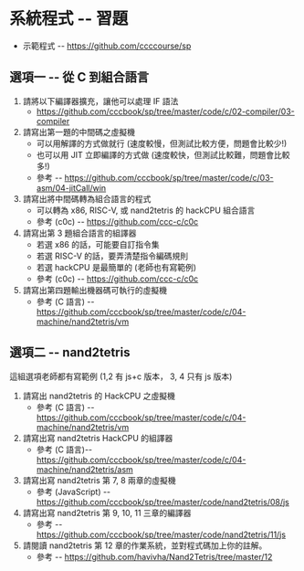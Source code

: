 # 系統程式 -- 習題

* 示範程式 -- https://github.com/ccccourse/sp

## 選項一 -- 從 C 到組合語言

1. 請將以下編譯器擴充，讓他可以處理 IF 語法
    * https://github.com/cccbook/sp/tree/master/code/c/02-compiler/03-compiler
2. 請寫出第一題的中間碼之虛擬機
    * 可以用解譯的方式做就行 (速度較慢，但測試比較方便，問題會比較少!)
    * 也可以用 JIT 立即編譯的方式做 (速度較快，但測試比較難，問題會比較多!)
    * 參考 -- https://github.com/cccbook/sp/tree/master/code/c/03-asm/04-jitCall/win
3. 請寫出將中間碼轉為組合語言的程式
    * 可以轉為 x86, RISC-V, 或 nand2tetris 的 hackCPU 組合語言
    * 參考 (c0c) -- https://github.com/ccc-c/c0c
4. 請寫出第 3 題組合語言的組譯器
    * 若選 x86 的話，可能要自訂指令集
    * 若選 RISC-V 的話，要弄清楚指令編碼規則
    * 若選 hackCPU 是最簡單的 (老師也有寫範例)
    * 參考 (c0c) -- https://github.com/ccc-c/c0c
5. 請寫出第四題輸出機器碼可執行的虛擬機
    * 參考 (C 語言) -- https://github.com/cccbook/sp/tree/master/code/c/04-machine/nand2tetris/vm

## 選項二 -- nand2tetris 

這組選項老師都有寫範例 (1,2 有 js+c 版本， 3, 4 只有 js 版本)

1. 請寫出 nand2tetris 的 HackCPU 之虛擬機
    * 參考 (C 語言) -- https://github.com/cccbook/sp/tree/master/code/c/04-machine/nand2tetris/vm
2. 請寫出寫 nand2tetris HackCPU 的組譯器
    * 參考 (C 語言)-- https://github.com/cccbook/sp/tree/master/code/c/04-machine/nand2tetris/asm
3. 請寫出寫 nand2tetris 第 7, 8 兩章的虛擬機
    * 參考 (JavaScript) -- https://github.com/cccbook/sp/tree/master/code/nand2tetris/08/js
4. 請寫出寫 nand2tetris 第 9, 10, 11 三章的編譯器
    * 參考 -- https://github.com/cccbook/sp/tree/master/code/nand2tetris/11/js
5. 請閱讀 nand2tetris 第 12 章的作業系統，並對程式碼加上你的註解。
    * 參考 -- https://github.com/havivha/Nand2Tetris/tree/master/12


